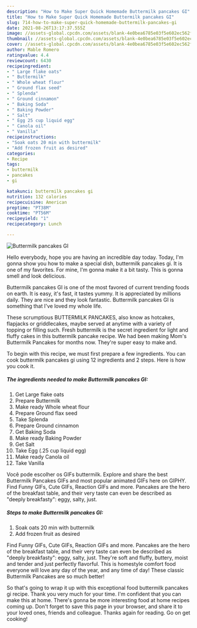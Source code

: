 ```yaml
---
description: "How to Make Super Quick Homemade Buttermilk pancakes GI"
title: "How to Make Super Quick Homemade Buttermilk pancakes GI"
slug: 714-how-to-make-super-quick-homemade-buttermilk-pancakes-gi
date: 2021-08-26T13:17:37.555Z
image: //assets-global.cpcdn.com/assets/blank-4e0bea6785e03f5e602ec562f230caae08da540cada707380b4fe1bbebba43da.png
thumbnail: //assets-global.cpcdn.com/assets/blank-4e0bea6785e03f5e602ec562f230caae08da540cada707380b4fe1bbebba43da.png
cover: //assets-global.cpcdn.com/assets/blank-4e0bea6785e03f5e602ec562f230caae08da540cada707380b4fe1bbebba43da.png
author: Mable Romero
ratingvalue: 4.4
reviewcount: 6430
recipeingredient:
- " Large flake oats"
- " Buttermilk"
- " Whole wheat flour"
- " Ground flax seed"
- " Splenda"
- " Ground cinnamon"
- " Baking Soda"
- " Baking Powder"
- " Salt"
- " Egg 25 cup liquid egg"
- " Canola oil"
- " Vanilla"
recipeinstructions:
- "Soak oats 20 min with buttermilk"
- "Add frozen fruit as desired"
categories:
- Recipe
tags:
- buttermilk
- pancakes
- gi

katakunci: buttermilk pancakes gi 
nutrition: 132 calories
recipecuisine: American
preptime: "PT38M"
cooktime: "PT56M"
recipeyield: "1"
recipecategory: Lunch

---
```



![Buttermilk pancakes GI](//assets-global.cpcdn.com/assets/blank-4e0bea6785e03f5e602ec562f230caae08da540cada707380b4fe1bbebba43da.png)

Hello everybody, hope you are having an incredible day today. Today, I'm gonna show you how to make a special dish, buttermilk pancakes gi. It is one of my favorites. For mine, I'm gonna make it a bit tasty. This is gonna smell and look delicious.

Buttermilk pancakes GI is one of the most favored of current trending foods on earth. It is easy, it's fast, it tastes yummy. It is appreciated by millions daily. They are nice and they look fantastic. Buttermilk pancakes GI is something that I've loved my whole life.

These scrumptious BUTTERMILK PANCAKES, also know as hotcakes, flapjacks or griddlecakes, maybe served at anytime with a variety of topping or filling such. Fresh buttermilk is the secret ingredient for light and fluffy cakes in this buttermilk pancake recipe. We had been making Mom&#39;s Buttermilk Pancakes for months now. They&#39;re super easy to make and.


To begin with this recipe, we must first prepare a few ingredients. You can cook buttermilk pancakes gi using 12 ingredients and 2 steps. Here is how you cook it.

<!--inarticleads1-->

##### The ingredients needed to make Buttermilk pancakes GI:

1. Get  Large flake oats
1. Prepare  Buttermilk
1. Make ready  Whole wheat flour
1. Prepare  Ground flax seed
1. Take  Splenda
1. Prepare  Ground cinnamon
1. Get  Baking Soda
1. Make ready  Baking Powder
1. Get  Salt
1. Take  Egg (.25 cup liquid egg)
1. Make ready  Canola oil
1. Take  Vanilla


Você pode escolher os GIFs buttermilk. Explore and share the best Buttermilk Pancakes GIFs and most popular animated GIFs here on GIPHY. Find Funny GIFs, Cute GIFs, Reaction GIFs and more. Pancakes are the hero of the breakfast table, and their very taste can even be described as &#34;deeply breakfasty&#34;: eggy, salty, just. 

<!--inarticleads2-->

##### Steps to make Buttermilk pancakes GI:

1. Soak oats 20 min with buttermilk
1. Add frozen fruit as desired


Find Funny GIFs, Cute GIFs, Reaction GIFs and more. Pancakes are the hero of the breakfast table, and their very taste can even be described as &#34;deeply breakfasty&#34;: eggy, salty, just. They&#39;re soft and fluffy, buttery, moist and tender and just perfectly flavorful. This is homestyle comfort food everyone will love any day of the year, and any time of day! These classic Buttermilk Pancakes are so much better! 

So that's going to wrap it up with this exceptional food buttermilk pancakes gi recipe. Thank you very much for your time. I'm confident that you can make this at home. There's gonna be more interesting food at home recipes coming up. Don't forget to save this page in your browser, and share it to your loved ones, friends and colleague. Thanks again for reading. Go on get cooking!

